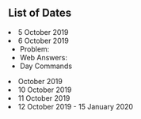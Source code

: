 ## List of Dates

<li>5 October 2019
<li>6 October 2019   
  <ul>
    <li>Problem:   
  <li>Web Answers:
  <li>Day Commands
    </ul>
<li> October 2019  </li> 
<li>10 October 2019  </li>  
<li>11 October 2019    </li>
<li>12 October 2019 - 15 January 2020 </li>     
